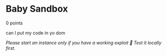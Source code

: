 # Baby Sandbox
0 points

can I put my code in yo dom

_Please start an instance only if you have a working exploit 🙏 Test it locally first._

